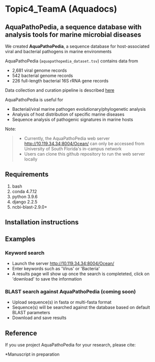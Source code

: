 # Topic4_TeamA (Aquadocs)

## AquaPathoPedia, a sequence database with analysis tools for marine microbial diseases

We created <b>AquaPathoPedia</b>, a sequence database for host-associated viral and bacterial pathogens in marine environments

AquaPathoPedia (`aquapathopedia_dataset.tsv`) contains data from
- 2,681 viral genome records
- 542 bacterial genome records
- 226 full-length bacterial 16S rRNA gene records

Data collection and curation pipeline is described [here](https://github.com/USFOneHealthCodeathon2022/Topic4_TeamA/blob/main/DataCuration.MD)

AquaPathoPedia is useful for 
- Bacterial/viral marine pathogen evolutionary/phylogenetic analysis
- Analysis of host distribution of specific marine diseases
- Sequence analysis of pathogenic signatures in marine hosts

Note:
> - Currently, the AquaPathoPedia web server http://10.119.34.34:8004/Ocean/ can only be accessed from University of South Florida's in-campus network 
> - Users can clone this github repository to run the web server locally

## Requirements
1) bash
2) conda 4.7.12
3) python 3.9.6
4) django 2.2.5
5) ncbi-blast-2.9.0+

## Installation instructions

## Examples

### Keyword search 

- Launch the server http://10.119.34.34:8004/Ocean/
- Enter keywords such as 'Virus' or 'Bacteria'
- A results page will show up once the search is completeted, click on 'download' to save the information

### BLAST search against AquaPathoPedia (coming soon)
- Upload sequence(s) in fasta or multi-fasta format 
- Sequence(s) will be searched against the database based on default BLAST parameters
- Download and save results

## Reference

If you use project AquaPathoPedia for your research, please cite:

*Manuscript in preparation
